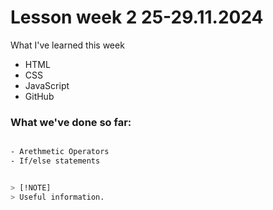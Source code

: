 ﻿# Lesson week 2 25-29.11.2024

 What I've learned this week

 - HTML
 - CSS
 - JavaScript
 - GitHub


### What we've done so far:
```bash

- Arethmetic Operators
- If/else statements


> [!NOTE]
> Useful information.
